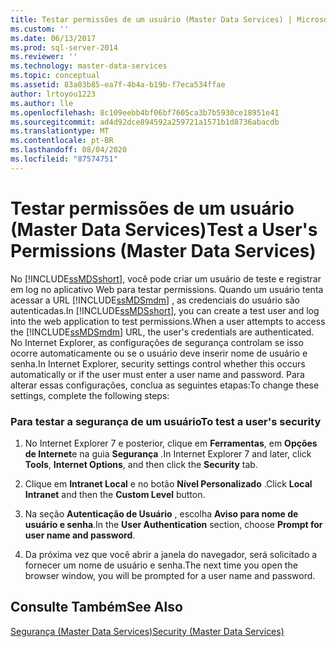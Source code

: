 ```yaml
---
title: Testar permissões de um usuário (Master Data Services) | Microsoft Docs
ms.custom: ''
ms.date: 06/13/2017
ms.prod: sql-server-2014
ms.reviewer: ''
ms.technology: master-data-services
ms.topic: conceptual
ms.assetid: 83a03b85-ea7f-4b4a-b19b-f7eca534ffae
author: lrtoyou1223
ms.author: lle
ms.openlocfilehash: 8c109eebb4bf06bf7605ca3b7b5930ce18951e41
ms.sourcegitcommit: ad4d92dce894592a259721a1571b1d8736abacdb
ms.translationtype: MT
ms.contentlocale: pt-BR
ms.lasthandoff: 08/04/2020
ms.locfileid: "87574751"
---
```

# <a name="test-a-user39s-permissions-master-data-services"></a><span data-ttu-id="96386-102">Testar permissões de um usuário (Master Data Services)</span><span class="sxs-lookup"><span data-stu-id="96386-102">Test a User&#39;s Permissions (Master Data Services)</span></span>
  <span data-ttu-id="96386-103">No [!INCLUDE[ssMDSshort](../includes/ssmdsshort-md.md)], você pode criar um usuário de teste e registrar em log no aplicativo Web para testar permissions. Quando um usuário tenta acessar a URL [!INCLUDE[ssMDSmdm](../includes/ssmdsmdm-md.md)] , as credenciais do usuário são autenticadas.</span><span class="sxs-lookup"><span data-stu-id="96386-103">In [!INCLUDE[ssMDSshort](../includes/ssmdsshort-md.md)], you can create a test user and log into the web application to test permissions.When a user attempts to access the [!INCLUDE[ssMDSmdm](../includes/ssmdsmdm-md.md)] URL, the user's credentials are authenticated.</span></span> <span data-ttu-id="96386-104">No Internet Explorer, as configurações de segurança controlam se isso ocorre automaticamente ou se o usuário deve inserir nome de usuário e senha.</span><span class="sxs-lookup"><span data-stu-id="96386-104">In Internet Explorer, security settings control whether this occurs automatically or if the user must enter a user name and password.</span></span> <span data-ttu-id="96386-105">Para alterar essas configurações, conclua as seguintes etapas:</span><span class="sxs-lookup"><span data-stu-id="96386-105">To change these settings, complete the following steps:</span></span>  
  
### <a name="to-test-a-users-security"></a><span data-ttu-id="96386-106">Para testar a segurança de um usuário</span><span class="sxs-lookup"><span data-stu-id="96386-106">To test a user's security</span></span>  
  
1.  <span data-ttu-id="96386-107">No Internet Explorer 7 e posterior, clique em **Ferramentas**, em **Opções de Internet**e na guia **Segurança** .</span><span class="sxs-lookup"><span data-stu-id="96386-107">In Internet Explorer 7 and later, click **Tools**, **Internet Options**, and then click the **Security** tab.</span></span>  
  
2.  <span data-ttu-id="96386-108">Clique em **Intranet Local** e no botão **Nível Personalizado** .</span><span class="sxs-lookup"><span data-stu-id="96386-108">Click **Local Intranet** and then the **Custom Level** button.</span></span>  
  
3.  <span data-ttu-id="96386-109">Na seção **Autenticação de Usuário** , escolha **Aviso para nome de usuário e senha**.</span><span class="sxs-lookup"><span data-stu-id="96386-109">In the **User Authentication** section, choose **Prompt for user name and password**.</span></span>  
  
4.  <span data-ttu-id="96386-110">Da próxima vez que você abrir a janela do navegador, será solicitado a fornecer um nome de usuário e senha.</span><span class="sxs-lookup"><span data-stu-id="96386-110">The next time you open the browser window, you will be prompted for a user name and password.</span></span>  
  
## <a name="see-also"></a><span data-ttu-id="96386-111">Consulte Também</span><span class="sxs-lookup"><span data-stu-id="96386-111">See Also</span></span>  
 [<span data-ttu-id="96386-112">Segurança &#40;Master Data Services&#41;</span><span class="sxs-lookup"><span data-stu-id="96386-112">Security &#40;Master Data Services&#41;</span></span>](security-master-data-services.md)  
  
  
